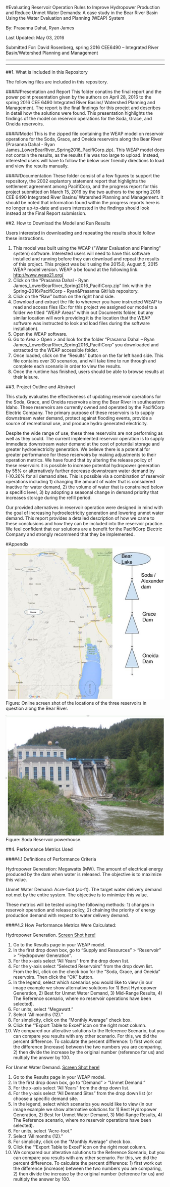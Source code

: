 
#Evaluating Reservoir Operation Rules to Improve Hydropower Production and Reduce Unmet Water Demands: A case study in the Bear River Basin Using the Water Evaluation and Planning (WEAP) System

By: Prasanna Dahal, Ryan James

Last Updated: May 03, 2016

Submitted For: David Rosenberg, spring 2016 CEE6490 – Integrated River Basin/Watershed Planning and Management

--------------------------------------------------------------------
--------------------------------------------------------------------

##1. What is Included in this Repository

The following files are included in this repository.

#####Presentation and Report
This folder conatins the final report and the power point presentation given by the authors on April 28, 2016 to the spring 2016 CEE 6490 Integrated River Basins/ Watershed Planning and Management.  The report is the final findings for this proejct and describes in detail how the solutions were found.  This presentation highlights the findings of the model on reservoir operations for the Soda, Grace, and Oneida reservoirs.

#####Model
This is the zipped file containing the WEAP model on reservoir operations for the Soda, Grace, and Oneida reservoirs along the Bear River (Prasanna Dahal - Ryan James_LowerBearRiver_Spring2016_PacifiCorp.zip).  This WEAP model does not contain the results, as the results file was too large to upload.  Instead, interested users will have to follow the below user friendly directions to load and view the results manually.

#####Documentation
These folder consist of a few figures to support the repository, the 2002 explantory statement report that highlights the settlement agreement among PacifiCorp, and the progress report for this project submitted on March 15, 2016 by the two authors to the spring 2016 CEE 6490 Integrated River Basins/ Watershed Planning and Management.  It should be noted that information found within the progress reports here is no longer up-to-date and users interested in the findings should look instead at the Final Report submission.


##2. How to Download the Model and Run Results

Users interested in downloading and repeating the results should follow these instructions.

1.	This model was built using the WEAP ("Water Evaluation and Planning" system) software.  Interested users will need to have this software installed and running before they can download and repeat the results of this project.  This project was built using the 2015.0, August 5, 2015 WEAP model version. WEAP a be found at the following link. http://www.weap21.org/
2.	Click on the “Prasanna Dahal - Ryan James_LowerBearRiver_Spring2016_PacifiCorp.zip” link within the Spring-2016/PacifiCorp - Ryan&Prasanna GitHub repository.
3.	Click on the “Raw” button on the right hand side.
4.	Download and extract the file to wherever you have instructed WEAP to read and access files (Ex: for this project we assigned our model to a folder we titled “WEAP Areas” within out Documents folder, but any similar location will work providing it is the location that the WEAP software was instructed to look and load files during the software installation).
5.	Open the WEAP software.
6.	Go to Area > Open > and look for the folder “Prasanna Dahal – Ryan James_LowerBearRiver_Spring2016_PacifiCorp” you downloaded and extracted to the WEAP accessible folder.
7.	Once loaded, click on the “Results” button on the far left hand side.  This file contains over 30 scenarios, and will take time to run through and complete each scenario in order to view the results.
8.	Once the runtime has finished, users should be able to browse results at their leisure.


##3. Project Outline and Abstract

This study evaluates the effectiveness of updating reservoir operations for the Soda, Grace, and Oneida reservoirs along the Bear River in southeastern Idaho.  These reservoirs are currently owned and operated by the PacifiCorp Electric Company.  The primary purpose of these reservoirs is to supply downstream water demand, protect against flooding events, provide a source of recreational use, and produce hydro generated electricity.

Despite the wide range of use, these three reservoirs are not performing as well as they could.  The current implemented reservoir operation is to supply immediate downstream water demand at the cost of potential storage and greater hydroelectricity generation.  We believe there is a potential for greater performance for these reservoirs by making adjustments to their operation metrics.
We have found that by altering the release policy of these reservoirs it is possible to increase potential hydropower generation by 55% or alternatively further decrease downstream water demand by (-)0.26% for all demand sites.  This is possible via a combination of reservoir operations including 1) changing the amount of water that is considered inactive for water demand, 2) the volume of water that is constrained below a specific level, 3) by adopting a seasonal change in demand priority that increases storage during the refill period.

Our provided alternatives in reservoir operation were designed in mind with the goal of increasing hydroelectricity generation and lowering unmet water demand.  This report provides a detailed description of how we came to these conclusions and how they can be included into the reservoir practice.  We feel confident that our solutions are a benefit for the PacifiCorp Electric Company and strongly recommend that they be implemented. 

#Appendix
![Map of the Reservoirs](https://github.com/CEE-6490-RiverBasinPlanning/Spring-2016/blob/master/PacifiCorp%20-%20Ryan%26Prasanna/Documentation/Fig%20Res%20Location.jpg)
Figure: Online screen shot of the locations of the three reservoirs in question along the Bear River.

![Soda Powerhouse](https://github.com/CEE-6490-RiverBasinPlanning/Spring-2016/blob/master/PacifiCorp%20-%20Ryan%26Prasanna/Documentation/Fig%20Soda%20Powerhouse.png)
Figure: Soda Reservoir powerhouse. 



##4. Performance Metrics Used

####4.1 Definitions of Performance Criteria

Hydropower Generation:  Megawatts (MW). The amount of electrical energy produced by the dam when water is released. The objective is to maximize this value.

Unmet Water Demand:  Acre-foot (ac-ft). The target water delivery demand not met by the entire system. The objective is to minimize this value.

These metrics will be tested using the following methods: 1) changes in reservoir operation and release policy, 2) chaining the priority of energy production demand with respect to water delivery demand.

####4.2 How Performance Metrics Were Calculated:

Hydropower Generation. [Screen Shot here!](https://github.com/CEE-6490-RiverBasinPlanning/Spring-2016/blob/master/CombinedWEAPArea/PacifiCorp%20Performance%20Metric%20Example/Hydropower%20Generation%20Ex.PNG)

1.	Go to the Results page in your WEAP model.
2.	In the first drop down box, go to “Supply and Resources” > “Reservoir” > “Hydropower Generation”.
3.	For the x-axis select “All Years” from the drop down list.
4.	For the y-axis select “Selected Reservoirs” from the drop down list.   From the list, click on the check box for the “Soda, Grace, and Oneida” reservoirs.  Then click the “OK” button.
5.	In the legend, select which scenarios you would like to view (in our image example we show alternative solutions for 1) Best Hydropower Generation, 2) Best for Unmet Water Demand, 3) Mid-Range Results, 4) The Reference scenario, where no reservoir operations have been selected).
6.	For units, select “Megawatt.”
7.	Select “All months (12).”
8.	For simplicity, click on the “Monthly Average” check box.
9. 	Click the “'Export Table to Excel“ icon on the right most column. 
10.	We compared our alterative solutions to the Reference Scenario, but you can compare you results with any other scenario.  For this, we did the percent difference.  To calculate the percent difference: 1) first work out the difference (increase) between the two numbers you are comparing, 2) then divide the increase by the original number (reference for us) and multiply the answer by 100.

For Unmet Water Demand. [Screen Shot here!](https://github.com/CEE-6490-RiverBasinPlanning/Spring-2016/blob/master/CombinedWEAPArea/PacifiCorp%20Performance%20Metric%20Example/Unmet%20Demand%20Ex.PNG)

1.	Go to the Results page in your WEAP model.
2.	In the first drop down box, go to “Demand” > “Unmet Demand.”
3.	For the x-axis select “All Years” from the drop down list.
4.	For the y-axis select “All Demand Sites” from the drop down list (or choose a specific demand site.
5.	In the legend, select which scenarios you would like to view (in our image example we show alternative solutions for 1) Best Hydropower Generation, 2) Best for Unmet Water Demand, 3) Mid-Range Results, 4) The Reference scenario, where no reservoir operations have been selected).
6.	For units, select “Acre-foot.”
7.	Select “All months (12).”
8.	For simplicity, click on the “Monthly Average” check box.
9. 	Click the “'Export Table to Excel“ icon on the right most column. 
10.	We compared our alterative solutions to the Reference Scenario, but you can compare you results with any other scenario.  For this, we did the percent difference.  To calculate the percent difference: 1) first work out the difference (increase) between the two numbers you are comparing, 2) then divide the increase by the original number (reference for us) and multiply the answer by 100.
